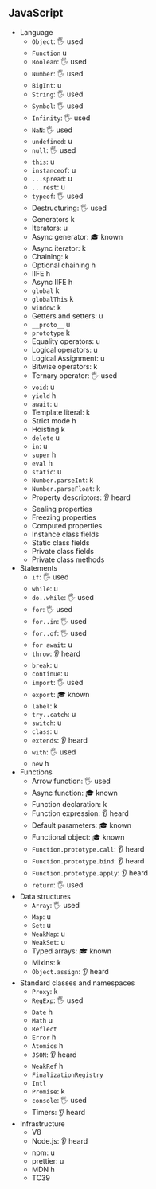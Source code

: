 ## JavaScript

- Language
  - `Object`: 🖐️ used
  - `Function` u
  - `Boolean`: 🖐️ used
  - `Number`: 🖐️ used
  - `BigInt`: u
  - `String`: 🖐️ used
  - `Symbol`: 🖐️ used
  - `Infinity`: 🖐️ used
  - `NaN`: 🖐️ used
  - `undefined`: u
  - `null`: 🖐️ used
  - `this`: u
  - `instanceof`: u
  - `...spread`: u
  - `...rest`: u
  - `typeof`: 🖐️ used
  - Destructuring: 🖐️ used
  - Generators k
  - Iterators: u
  - Async generator: 🎓 known
  - Async iterator: k
  - Chaining: k
  - Optional chaining h
  - IIFE h
  - Async IIFE h
  - `global` k
  - `globalThis` k
  - `window`: k
  - Getters and setters: u
  - `__proto__` u
  - `prototype` k
  - Equality operators: u
  - Logical operators: u
  - Logical Assignment: u
  - Bitwise operators: k
  - Ternary operator: 🖐️ used
  - `void`: u
  - `yield` h
  - `await`: u
  - Template literal: k
  - Strict mode h
  - Hoisting k
  - `delete` u
  - `in`: u
  - `super` h
  - `eval` h
  - `static`: u
  - `Number.parseInt`: k
  - `Number.parseFloat`: k
  - Property descriptors: 👂 heard
  - Sealing properties
  - Freezing properties
  - Computed properties
  - Instance class fields
  - Static class fields
  - Private class fields
  - Private class methods
- Statements
  - `if`: 🖐️ used
  - `while`: u
  - `do..while`: 🖐️ used
  - `for`: 🖐️ used
  - `for..in`: 🖐️ used
  - `for..of`: 🖐️ used
  - `for await`: u
  - `throw`: 👂 heard
  - `break`: u
  - `continue`: u
  - `import`: 🖐️ used
  - `export`: 🎓 known
  - `label`: k
  - `try..catch`: u
  - `switch`: u
  - `class`: u
  - `extends`: 👂 heard
  - `with`: 🖐️ used
  - `new` h
- Functions
  - Arrow function: 🖐️ used
  - Async function: 🎓 known
  - Function declaration: k
  - Function expression: 👂 heard
  - Default parameters: 🎓 known
  - Functional object: 🎓 known
  - `Function.prototype.call`: 👂 heard
  - `Function.prototype.bind`: 👂 heard
  - `Function.prototype.apply`: 👂 heard
  - `return`: 🖐️ used
- Data structures
  - `Array`: 🖐️ used
  - `Map`: u
  - `Set`: u
  - `WeakMap`: u
  - `WeakSet`: u
  - Typed arrays: 🎓 known
  - Mixins: k
  - `Object.assign`: 👂 heard
- Standard classes and namespaces
  - `Proxy`: k
  - `RegExp`: 🖐️ used
  - `Date` h
  - `Math` u
  - `Reflect`
  - `Error` h
  - `Atomics` h
  - `JSON`: 👂 heard
  - `WeakRef` h
  - `FinalizationRegistry`
  - `Intl`
  - `Promise`: k
  - `console`: 🖐️ used
  - Timers: 👂 heard
- Infrastructure
  - V8
  - Node.js: 👂 heard
  - npm: u
  - prettier: u
  - MDN h
  - TC39
